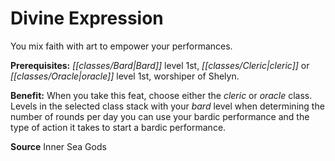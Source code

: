 ﻿---
cssclass: [feats]

---
# Divine Expression

You mix faith with art to empower your performances.

**Prerequisites:** _[[classes/Bard|Bard]]_ level 1st, _[[classes/Cleric|cleric]]_ or _[[classes/Oracle|oracle]]_ level 1st, worshiper of Shelyn.

**Benefit:** When you take this feat, choose either the _cleric_ or _oracle_ class. Levels in the selected class stack with your _bard_ level when determining the number of rounds per day you can use your bardic performance and the type of action it takes to start a bardic performance.

**Source** Inner Sea Gods